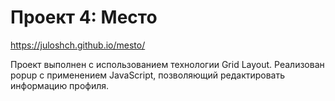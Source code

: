 # Проект 4: Место

https://juloshch.github.io/mesto/

Проект выполнен с использованием технологии Grid Layout.
Реализован popup с применением JavaScript, позволяющий редактировать информацию профиля.